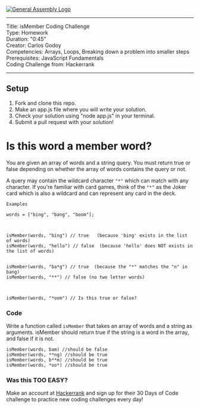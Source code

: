 [![General Assembly Logo](https://camo.githubusercontent.com/1a91b05b8f4d44b5bbfb83abac2b0996d8e26c92/687474703a2f2f692e696d6775722e636f6d2f6b6538555354712e706e67)](https://generalassemb.ly/education/web-development-immersive)


---
Title: isMember Coding Challenge <br>
Type: Homework <br>
Duration: "0:45"<br>
Creator: Carlos Godoy <br>
Competencies: Arrays, Loops, Breaking down a problem into smaller steps<br>
Prerequisites: JavaScript Fundamentals<br>
Coding Challenge from: Hackerrank

---

## Setup
1. Fork and clone this repo.
2. Make an app.js file where you will write your solution.
3. Check your solution using "node app.js" in your terminal.
4. Submit a pull request with your solution!


# Is this word a member word?

You are given an array of words and a string query. You must return true or false depending on whether the array of words contains the query or not.

A query may contain the wildcard character `"*"` which can match with any character. If you're familiar with card games, think of the `"*"` as the Joker card which is also a wildcard and can represent any card in the deck.

```
Examples

words = ["bing", "bang", "boom"];

 

isMember(words, "bing") // true   (because 'bing' exists in the list of words)
isMember(words, "hello") // false  (because 'hello' does NOT exists in the list of words)


isMember(words, "ba*g") // true  (because the "*" matches the "n" in bang)
isMember(words, "**") // false (no two letter words)

 

isMember(words, "*oom") // Is this true or false?
```


### Code

Write a function called `isMember` that takes an array of words and a string as arguments. isMember should return true if the string is a word in the array, and false if it is not.

```
isMember(words, bam) //should be false
isMember(words, **ng) //should be true
isMember(words, b**m) //should be true
isMember(words, *oo*) //should be true
```





### Was this TOO EASY?
Make an account at <a href="https://hackerrank.com" target="_blank">Hackerrank</a> and sign up for their 30 Days of Code challenge to practice new coding challenges every day!


